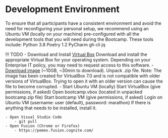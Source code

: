 # Development Environment

To ensure that all participants have a consistent environment and avoid the need for reconfiguring your personal setup, we recommend using an Ubuntu VM (locally on your machine) pre-configured with all the development tools that you will need during the Bootcamp. These tools include:
Python 3.8
Poetry 1.2
PyCharm
gh cli
jq

!!! TODO
    - Download and Install [Virtual Box](https://www.virtualbox.org/wiki/Downloads)
    Download and install the appropriate Virtual Box for your operating system. Depending on your Enterprise IT policy, you may need to request access to this software.
    - [Download image](https://drive.google.com/file/d/1lNgn-uLHxDNR0t1yoRH7boZTwUKVgD6o/view?usp=share_link) (~10GB, ~30min to download). Unpack .zip file.
    Note: The image has been created for VirtualBox 7.0 and is not compatible with older versions of VirtualBox. Trying to open it with an older version can cause the file to become corrupted.
    - Start Ubuntu VM (locally)
    Start VirtualBox (give permissions, if asked)
    Open bootcamp.vbox (located in unpacked bootcamp.zip file)
    Start  bootcamp VM (give permissions, if asked)
    Login on Ubuntu VM (username: user (default), password: marathon)
    If there is anything that needs to be installed, install it.

    - Open Visual Studio Code
        - git pull
    - Open Fusion (Chrome or Firefox)
        - https://pemex.fusion.cognite.com/
